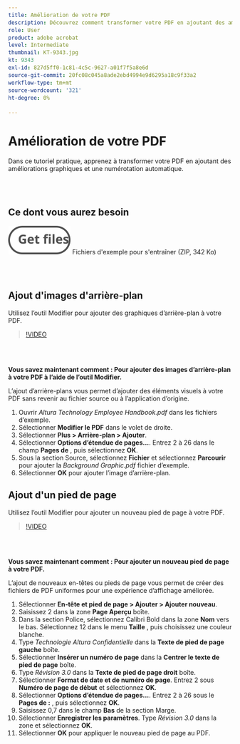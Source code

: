 ```yaml
---
title: Amélioration de votre PDF
description: Découvrez comment transformer votre PDF en ajoutant des améliorations graphiques et une numérotation automatique.
role: User
product: adobe acrobat
level: Intermediate
thumbnail: KT-9343.jpg
kt: 9343
exl-id: 827d5ff0-1c81-4c5c-9627-a01f7f5a8e6d
source-git-commit: 20fc08c045a8ade2ebd4994e9d6295a18c9f33a2
workflow-type: tm+mt
source-wordcount: '321'
ht-degree: 0%

---
```


# Amélioration de votre PDF

Dans ce tutoriel pratique, apprenez à transformer votre PDF en ajoutant des améliorations graphiques et une numérotation automatique.

<br> 

## Ce dont vous aurez besoin

[![Téléch. fichiers](../assets/Getfiles.svg)](../assets/Enhance.zip)
Fichiers d&#39;exemple pour s&#39;entraîner (ZIP, 342 Ko)

<br> 

## Ajout d&#39;images d&#39;arrière-plan

Utilisez l’outil Modifier pour ajouter des graphiques d’arrière-plan à votre PDF.

>[!VIDEO](https://video.tv.adobe.com/v/338746?hidetitle=true)

<br> 

**Vous savez maintenant comment : Pour ajouter des images d’arrière-plan à votre PDF à l’aide de l’outil Modifier.**

L’ajout d’arrière-plans vous permet d’ajouter des éléments visuels à votre PDF sans revenir au fichier source ou à l’application d’origine.

1. Ouvrir *Altura Technology Employee Handbook.pdf* dans les fichiers d’exemple.
1. Sélectionner **Modifier le PDF** dans le volet de droite.
1. Sélectionner **Plus > Arrière-plan > Ajouter**.
1. Sélectionner **Options d’étendue de pages...**.
Entrez 2 à 26 dans le champ **Pages de** , puis sélectionnez **OK**.
1. Sous la section Source, sélectionnez **Fichier** et sélectionnez **Parcourir** pour ajouter la *Background Graphic.pdf* fichier d’exemple.
1. Sélectionner **OK** pour ajouter l’image d’arrière-plan.

## Ajout d&#39;un pied de page

Utilisez l’outil Modifier pour ajouter un nouveau pied de page à votre PDF.

>[!VIDEO](https://video.tv.adobe.com/v/338745?hidetitle=true)

<br> 

**Vous savez maintenant comment : Pour ajouter un nouveau pied de page à votre PDF.**

L’ajout de nouveaux en-têtes ou pieds de page vous permet de créer des fichiers de PDF uniformes pour une expérience d’affichage améliorée.

1. Sélectionner **En-tête et pied de page > Ajouter > Ajouter nouveau**.
1. Saisissez 2 dans la zone **Page Aperçu** boîte.
1. Dans la section Police, sélectionnez Calibri Bold dans la zone **Nom** vers le bas.
Sélectionnez 12 dans le menu **Taille** , puis choisissez une couleur blanche.
1. Type *Technologie Altura Confidentielle* dans la **Texte de pied de page gauche** boîte.
1. Sélectionner **Insérer un numéro de page** dans la **Centrer le texte de pied de page** boîte.
1. Type *Révision 3.0* dans la **Texte de pied de page droit** boîte.
1. Sélectionner **Format de date et de numéro de page**.
Entrez 2 sous **Numéro de page de début** et sélectionnez **OK**.
1. Sélectionner **Options d’étendue de pages...**.
Entrez 2 à 26 sous le **Pages de :** , puis sélectionnez **OK**.
1. Saisissez 0,7 dans le champ **Bas** de la section Marge.
1. Sélectionner **Enregistrer les paramètres**.
Type *Révision 3.0* dans la zone et sélectionnez **OK**.
1. Sélectionner **OK** pour appliquer le nouveau pied de page au PDF.
